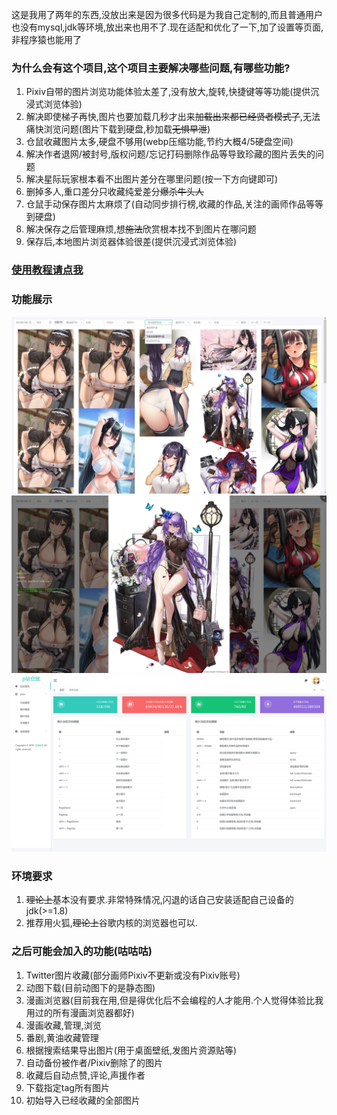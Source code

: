 这是我用了两年的东西,没放出来是因为很多代码是为我自己定制的,而且普通用户也没有mysql,jdk等环境,放出来也用不了.现在适配和优化了一下,加了设置等页面,非程序猿也能用了

### 为什么会有这个项目,这个项目主要解决哪些问题,有哪些功能?

1. Pixiv自带的图片浏览功能体验太差了,没有放大,旋转,快捷键等等功能(提供沉浸式浏览体验)
2. 解决即使梯子再快,图片也要加载几秒才出来~~加载出来都已经贤者模式了~~,无法痛快浏览问题(图片下载到硬盘,秒加载~~无惧早泄~~)
3. 仓鼠收藏图片太多,硬盘不够用(webp压缩功能,节约大概4/5硬盘空间)
4. 解决作者退网/被封号,版权问题/忘记打码删除作品等导致珍藏的图片丢失的问题
5. 解决星际玩家根本看不出图片差分在哪里问题(按一下方向键即可)
6. 删掉多人,重口差分只收藏纯爱差分~~爆杀牛头人~~
7. 仓鼠手动保存图片太麻烦了(自动同步排行榜,收藏的作品,关注的画师作品等等到硬盘)
8. 解决保存之后管理麻烦,想~~施法~~欣赏根本找不到图片在哪问题
9. 保存后,本地图片浏览器体验很差(提供沉浸式浏览体验)

### [使用教程请点我](教程.md)

### 功能展示
![图片列表](gallery.jpg)
![图片浏览](oneImage.jpg)
![后台功能,快捷键](admin.jpg)


### 环境要求
1. ~~理论上~~基本没有要求.非常特殊情况,闪退的话自己安装适配自己设备的jdk(>=1.8)
2. 推荐用火狐,~~理论上~~谷歌内核的浏览器也可以.

### 之后可能会加入的功能(咕咕咕)

1. Twitter图片收藏(部分画师Pixiv不更新或没有Pixiv账号)
2. 动图下载(目前动图下的是静态图)
3. 漫画浏览器(目前我在用,但是得优化后不会编程的人才能用.个人觉得体验比我用过的所有漫画浏览器都好)
4. 漫画收藏,管理,浏览
5. 番剧,黄油收藏管理
6. 根据搜索结果导出图片(用于桌面壁纸,发图片资源贴等)
7. 自动备份被作者/Pixiv删除了的图片
8. 收藏后自动点赞,评论,声援作者
9. 下载指定tag所有图片
10. 初始导入已经收藏的全部图片
